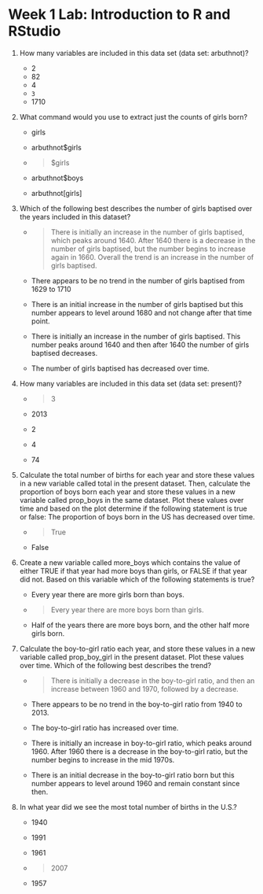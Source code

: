 # Week 1 Lab: Introduction to R and RStudio

1. How many variables are included in this data set (data set: arbuthnot)?
  
    - 2
    - 82 
    - 4
    - `3`
    - 1710
    

2. What command would you use to extract just the counts of girls born? 
    -  girls


    -  arbuthnot$girls


   -  >$girls


   -  arbuthnot$boys


   -  arbuthnot[girls]
  
3. Which of the following best describes the number of girls baptised over the years included in this dataset? 



    -  >There is initially an increase in the number of girls baptised, which peaks around 1640. After 1640 there is a decrease in the number of girls baptised, but the number begins to increase again in 1660. Overall the trend is an increase in the number of girls baptised.


    -  There appears to be no trend in the number of girls baptised from 1629 to 1710 


    -  There is an initial increase in the number of girls baptised but this number appears to level around 1680 and not change after that time point.


    -  There is initially an increase in the number of girls baptised. This number peaks around 1640 and then after 1640 the number of girls baptised decreases. 


    -  The number of girls baptised has decreased over time. 


4. How many variables are included in this data set (data set: present)?



    -  >3


    -  2013


    -  2


    -  4


    -  74




5. Calculate the total number of births for each year and store these values in a new variable called total in the present dataset. Then, calculate the proportion of boys born each year and store these values in a new variable called prop_boys in the same dataset. Plot these values over time and based on the plot determine if the following statement is true or false: The proportion of boys born in the US has decreased over time.



    -  >True


    -  False


6. Create a new variable called more_boys which contains the value of either TRUE if that year had more boys than girls, or FALSE if that year did not. Based on this variable which of the following statements is true? 


    -  Every year there are more girls born than boys.


    -  >Every year there are more boys born than girls.


    -  Half of the years there are more boys born, and the other half more girls born.


7. Calculate the boy-to-girl ratio each year, and store these values in a new variable called prop_boy_girl in the present dataset. Plot these values over time. Which of the following best describes the trend?


    -  >There is initially a decrease in the boy-to-girl ratio, and then an increase between 1960 and 1970, followed by a decrease.


    -  There appears to be no trend in the boy-to-girl ratio from 1940 to 2013. 


    -  The boy-to-girl ratio has increased over time. 


    -  There is initially an increase in boy-to-girl ratio, which peaks around 1960. After 1960 there is a decrease in the boy-to-girl ratio, but the number begins to increase in the mid 1970s. 


    -  There is an initial decrease in the boy-to-girl ratio born but this number appears to level around 1960 and remain constant since then.

8. In what year did we see the most total number of births in the U.S.? 



    -  1940


    -  1991


    -  1961


    -  >2007


    -  1957
  
